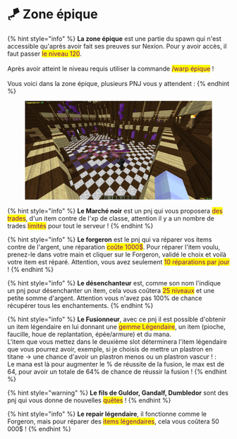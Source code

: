 # 🪁 Zone épique

{% hint style="info" %}
**La zone épique** est une partie du spawn qui n'est accessible qu'après avoir fait ses preuves sur Nexion. Pour y avoir accès, il faut passer <mark style="color:purple;">le niveau 120</mark>. \
\
Après avoir atteint le niveau requis utiliser la commande <mark style="color:purple;">/warp épique</mark> ! \
\
Vous voici dans la zone épique, plusieurs PNJ vous y attendent :
{% endhint %}

<figure><img src="../.gitbook/assets/2023-04-21_18.59.02.png" alt=""><figcaption></figcaption></figure>

{% hint style="info" %}
**Le Marché noir** est un pnj qui vous proposera <mark style="color:purple;">des trades</mark>, d'un item contre de l'xp de classe, attention il y a un nombre de trades <mark style="color:purple;">limités</mark> pour tout le serveur !
{% endhint %}

{% hint style="info" %}
**Le forgeron** est le pnj qui va réparer vos items contre de l'argent, une réparation <mark style="color:purple;">coûte 1000$</mark>. Pour réparer l'item voulu, prenez-le dans votre main et cliquer sur le Forgeron, validé le choix et voilà votre item est réparé. Attention, vous avez seulement <mark style="color:purple;">10 réparations par jour</mark> !
{% endhint %}

{% hint style="info" %}
**Le désenchanteur** est, comme son nom l'indique un pnj pour désenchanter un item, cela vous coûtera <mark style="color:purple;">25 niveaux</mark> et une petite somme d'argent. Attention vous n'avez pas 100% de chance récupérer tous les enchantements.
{% endhint %}

{% hint style="info" %}
**Le Fusionneur**, avec ce pnj il est possible d'obtenir un item légendaire en lui donnant une <mark style="color:purple;">gemme Légendaire</mark>, un item (pioche, faucille, houe de replantation, épée/armure) et du mana. \
L'item que vous mettez dans le deuxième slot déterminera l'item légendaire que vous pourrez avoir, exemple, si je choisis de mettre un plastron en titane -> une chance d'avoir un plastron menos ou un plastron vascur ! : \
Le mana est là pour augmenter le % de réussite de la fusion, le max est de 64, pour avoir un totale de 64% de chance de réussir la fusion !
{% endhint %}

{% hint style="warning" %}
**Le fils de Guldor, Gandalf, Dumbledor** sont des pnj qui vous donne de nouvelles <mark style="color:purple;">quêtes</mark> !
{% endhint %}

{% hint style="info" %}
**Le repair légendaire**, il fonctionne comme le Forgeron, mais pour réparer des <mark style="color:purple;">items légendaires</mark>, cela vous coûtera 50 000$ !
{% endhint %}
